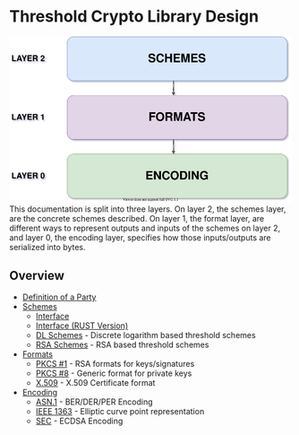 # Threshold Crypto Library Design
![](./img/overview.svg) <br>
This documentation is split into three layers. On layer 2, the schemes layer, are the concrete schemes described. On layer 1, the format layer, are different ways to represent outputs and inputs of the schemes on layer 2, and layer 0, the encoding layer, specifies how those inputs/outputs are serialized into bytes.
## **Overview**
- [Definition of a Party](party.md)
- [Schemes](schemes/)
    - [Interface](schemes/interface.md)
    - [Interface (RUST Version)](schemes/interface_rust.md)
    - [DL Schemes](schemes/dl_schemes.md) - Discrete logarithm based threshold schemes
    - [RSA Schemes](schemes/rsa_schemes.md) - RSA based threshold schemes
- [Formats](formats/)
    - [PKCS #1](formats/pkcs1.md) - RSA formats for keys/signatures
    - [PKCS #8](formats/pkcs8.md) - Generic format for private keys
    - [X.509](formats/X.509.md) - X.509 Certificate format
- [Encoding](encoding/)
    - [ASN.1](encoding/asn1.md) - BER/DER/PER Encoding 
    - [IEEE 1363](encoding/ieee1363.md) - Elliptic curve point representation
    - [SEC](encoding/sec.md) - ECDSA Encoding
